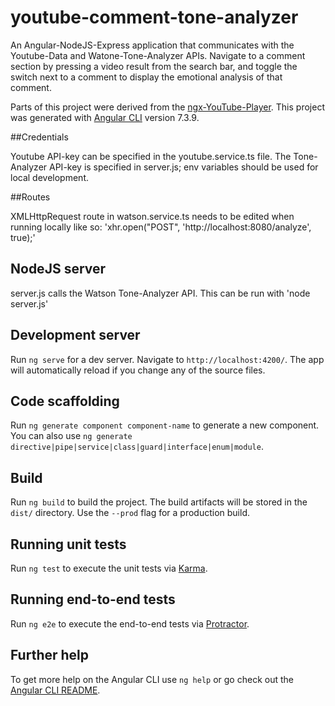 # youtube-comment-tone-analyzer

An Angular-NodeJS-Express application that communicates with the Youtube-Data and Watone-Tone-Analyzer APIs.
Navigate to a comment section by pressing a video result from the search bar, and toggle the switch next to a comment
to display the emotional analysis of that comment. 

Parts of this project were derived from the [ngx-YouTube-Player](https://github.com/SamirHodzic/ngx-youtube-player).
This project was generated with [Angular CLI](https://github.com/angular/angular-cli) version 7.3.9.

##Credentials 

Youtube API-key can be specified in the youtube.service.ts file.
The Tone-Analyzer API-key is specified in server.js; env variables should be used for local development. 

##Routes

XMLHttpRequest route in watson.service.ts needs to be edited when running locally like so:
'xhr.open("POST", 'http://localhost:8080/analyze', true);'

## NodeJS server

server.js calls the Watson Tone-Analyzer API. This can be run with 'node server.js' 

## Development server

Run `ng serve` for a dev server. Navigate to `http://localhost:4200/`. The app will automatically reload if you change any of the source files.

## Code scaffolding

Run `ng generate component component-name` to generate a new component. You can also use `ng generate directive|pipe|service|class|guard|interface|enum|module`.

## Build

Run `ng build` to build the project. The build artifacts will be stored in the `dist/` directory. Use the `--prod` flag for a production build.

## Running unit tests

Run `ng test` to execute the unit tests via [Karma](https://karma-runner.github.io).

## Running end-to-end tests

Run `ng e2e` to execute the end-to-end tests via [Protractor](http://www.protractortest.org/).

## Further help

To get more help on the Angular CLI use `ng help` or go check out the [Angular CLI README](https://github.com/angular/angular-cli/blob/master/README.md).
